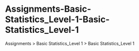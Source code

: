 # Assignments-Basic-Statistics_Level-1-Basic-Statistics_Level-1
Assignments > Basic Statistics_Level 1 > Basic Statistics_Level 1
